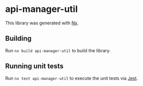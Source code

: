 # api-manager-util

This library was generated with [Nx](https://nx.dev).

## Building

Run `nx build api-manager-util` to build the library.

## Running unit tests

Run `nx test api-manager-util` to execute the unit tests via [Jest](https://jestjs.io).
